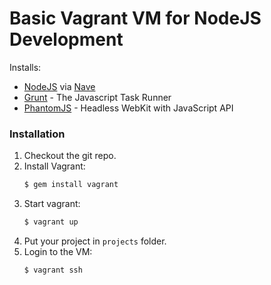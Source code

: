 # Basic Vagrant VM for NodeJS Development #

Installs:

* [NodeJS](http://nodejs.org/) via [Nave](https://github.com/isaacs/nave)
* [Grunt](http://gruntjs.com/) - The Javascript Task Runner
* [PhantomJS](http://phantomjs.org/) - Headless WebKit with JavaScript API

### Installation ###

1. Checkout the git repo.
2. Install Vagrant:
	```bash
	$ gem install vagrant
	```
2. Start vagrant: 
	```bash
	$ vagrant up
	```
3. Put your project in `projects` folder.
4. Login to the VM:
	```bash
	$ vagrant ssh
	```